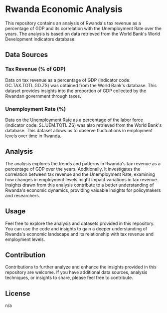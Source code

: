# Rwanda Economic Analysis

This repository contains an analysis of Rwanda's tax revenue as a percentage of GDP and its correlation with the Unemployment Rate over the years. The analysis is based on data retrieved from the World Bank's World Development Indicators database.

## Data Sources

### Tax Revenue (% of GDP)
Data on tax revenue as a percentage of GDP (indicator code: GC.TAX.TOTL.GD.ZS) was obtained from the World Bank's database. This dataset provides insights into the proportion of GDP collected by the Rwandan government through taxes.

### Unemployment Rate (%)
Data on the Unemployment Rate as a percentage of the labor force (indicator code: SL.UEM.TOTL.ZS) was also retrieved from the World Bank's database. This dataset allows us to observe fluctuations in employment levels over time in Rwanda.

## Analysis

The analysis explores the trends and patterns in Rwanda's tax revenue as a percentage of GDP over the years. Additionally, it investigates the correlation between tax revenue and the Unemployment Rate, examining how changes in employment levels might impact variations in tax revenue. Insights drawn from this analysis contribute to a better understanding of Rwanda's economic dynamics, providing valuable insights for policymakers and researchers.

## Usage

Feel free to explore the analysis and datasets provided in this repository. You can use the code and insights to gain a deeper understanding of Rwanda's economic landscape and its relationship with tax revenue and employment levels.

## Contribution

Contributions to further analyze and enhance the insights provided in this repository are welcome. If you have additional data sources, analysis techniques, or insights to share, please feel free to contribute.

## License

n/a

